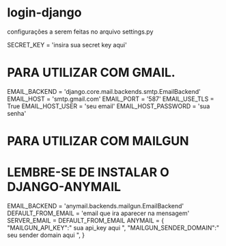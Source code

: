 # login-django

configurações a serem feitas no arquivo settings.py

SECRET_KEY = 'insira sua secret key aqui'



# PARA UTILIZAR COM GMAIL.

EMAIL_BACKEND = 'django.core.mail.backends.smtp.EmailBackend'
EMAIL_HOST = 'smtp.gmail.com'
EMAIL_PORT = '587'
EMAIL_USE_TLS = True
EMAIL_HOST_USER = 'seu email'
EMAIL_HOST_PASSWORD = 'sua senha'



# PARA UTILIZAR COM MAILGUN
# LEMBRE-SE DE INSTALAR O DJANGO-ANYMAIL

EMAIL_BACKEND = 'anymail.backends.mailgun.EmailBackend'
DEFAULT_FROM_EMAIL = 'email que ira aparecer na mensagem'
SERVER_EMAIL = DEFAULT_FROM_EMAIL
ANYMAIL = {
    "MAILGUN_API_KEY":" sua api_key aqui ",
    "MAILGUN_SENDER_DOMAIN":" seu sender domain aqui ",
} 